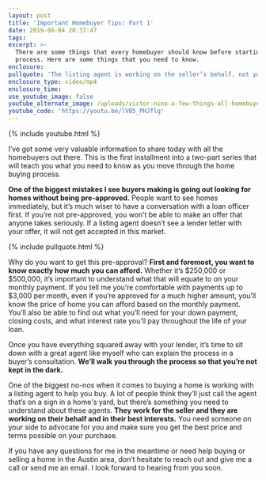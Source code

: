 ```yaml
---
layout: post
title: 'Important Homebuyer Tips: Part 1'
date: 2019-06-04 20:37:47
tags:
excerpt: >-
  There are some things that every homebuyer should know before starting the
  process. Here are some things that you need to know.
enclosure:
pullquote: 'The listing agent is working on the seller’s behalf, not yours.'
enclosure_type: video/mp4
enclosure_time:
use_youtube_image: false
youtube_alternate_image: /uploads/victor-nino-a-few-things-all-homebuyers-should-know-youtube.jpg
youtube_code: 'https://youtu.be/lVB5_PHJflg'
---
```


{% include youtube.html %}

I’ve got some very valuable information to share today with all the homebuyers out there. This is the first installment into a two-part series that will teach you what you need to know as you move through the home buying process.

**One of the biggest mistakes I see buyers making is going out looking for homes without being pre-approved.** People want to see homes immediately, but it’s much wiser to have a conversation with a loan officer first. If you’re not pre-approved, you won’t be able to make an offer that anyone takes seriously. If a listing agent doesn’t see a lender letter with your offer, it will not get accepted in this market.

{% include pullquote.html %}

Why do you want to get this pre-approval? **First and foremost, you want to know exactly how much you can afford.** Whether it’s $250,000 or $500,000, it’s important to understand what that will equate to on your monthly payment. If you tell me you’re comfortable with payments up to $3,000 per month, even if you’re approved for a much higher amount, you’ll know the price of home you can afford based on the monthly payment. You’ll also be able to find out what you’ll need for your down payment, closing costs, and what interest rate you’ll pay throughout the life of your loan.

Once you have everything squared away with your lender, it’s time to sit down with a great agent like myself who can explain the process in a buyer’s consultation. **We’ll walk you through the process so that you’re not kept in the dark.**

One of the biggest no-nos when it comes to buying a home is working with a listing agent to help you buy. A lot of people think they’ll just call the agent that’s on a sign in a home's yard, but there’s something you need to understand about these agents. **They work for the seller and they are working on their behalf and in their best interests.** You need someone on your side to advocate for you and make sure you get the best price and terms possible on your purchase.

If you have any questions for me in the meantime or need help buying or selling a home in the Austin area, don’t hesitate to reach out and give me a call or send me an email. I look forward to hearing from you soon.<br>&nbsp;